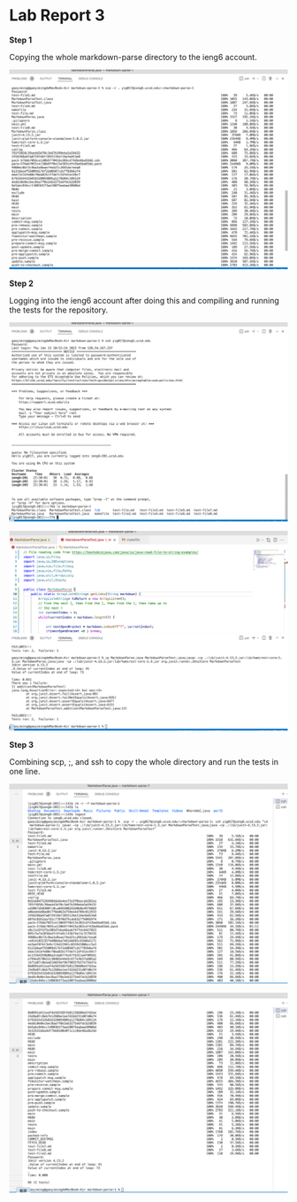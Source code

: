 # Lab Report 3

__Step 1__

Copying the whole markdown-parse directory to the ieng6 account.

![Image][11]

[11]: 1.png

__Step 2__

Logging into the ieng6 account after doing this and compiling and running the tests for the repository.

![Image][12]

[12]: 2.png

![Image][13]

[13]: 3.png

__Step 3__

Combining scp, ;, and ssh to copy the whole directory and run the tests in one line.

![Image][14]

[14]: 4.png

![Image][15]

[15]: 5.png
